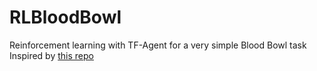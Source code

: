# RLBloodBowl
Reinforcement learning with TF-Agent for a very simple Blood Bowl task
Inspired by [this repo](https://github.com/kshitizrimal/DQN-dog-game)
